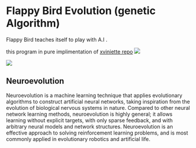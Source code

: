 # Flappy Bird Evolution (genetic Algorithm)
Flappy Bird teaches itself to play with A.I .

this program in pure implimentation of [xviniette repo](https://github.com/xviniette/FlappyLearning)
![](https://github.com/akhilxyz/Solidity-0.7.0/blob/master/ERC_721/tokens.jpg)


![](https://github.com/iprograminator/Flappy_Bird-Evolution/blob/master/img/FlappyDEMO.gif?raw=true)

## Neuroevolution
Neuroevolution is a machine learning technique that applies evolutionary algorithms to construct artificial neural networks, taking inspiration from the evolution of biological nervous systems in nature. Compared to other neural network learning methods, neuroevolution is highly general; it allows learning without explicit targets, with only sparse feedback, and with arbitrary neural models and network structures. Neuroevolution is an effective approach to solving reinforcement learning problems, and is most commonly applied in evolutionary robotics and artificial life.
